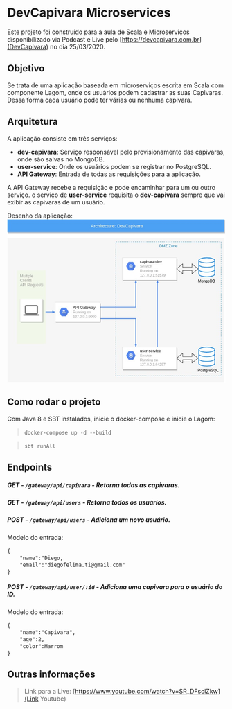 # DevCapivara Microservices

Este projeto foi construído para a aula de Scala e
Microserviços disponibilizado via Podcast e Live 
pelo [https://devcapivara.com.br](DevCapivara) no dia 25/03/2020.

## Objetivo

Se trata de uma aplicação baseada em microserviços
escrita em Scala com componente Lagom, onde os usuários podem cadastrar as suas Capivaras.
Dessa forma cada usuário pode ter várias ou nenhuma
capivara.

## Arquitetura

A aplicação consiste em três serviços:

- **dev-capivara**: Serviço responsável pelo provisionamento
das capivaras, onde são salvas no MongoDB.
- **user-service**: Onde os usuários podem se registrar no PostgreSQL.
- **API Gateway**: Entrada de todas as requisições 
para a aplicação.

A API Gateway recebe a requisição e pode encaminhar para um ou
outro serviço. o serviço de **user-service** requisita
o **dev-capivara** sempre que vai exibir as capivaras de
um usuário.

Desenho da aplicação:
![Arquitetura da aplicação](architecture.jpg)

## Como rodar o projeto

Com Java 8 e SBT instalados, inicie o docker-compose e inicie o Lagom:
>`docker-compose up -d --build`

>`sbt runAll`

## Endpoints

##### GET - ```/gateway/api/capivara``` - Retorna todas as capivaras.

##### GET - ```/gateway/api/users``` - Retorna todos os usuários.

##### POST - ```/gateway/api/users``` - Adiciona um novo usuário.
Modelo do entrada:
```
{
	"name":"Diego,
	"email":"diegofelima.ti@gmail.com"
}
```

##### POST - ```/gateway/api/user/:id``` - Adiciona uma capivara para o usuário do ID.
Modelo do entrada:
```
{
    "name":"Capivara",
    "age":2,
    "color":Marrom
}
```

## Outras informações

> Link para a Live: [https://www.youtube.com/watch?v=SR_DFsclZkw](Link Youtube)
